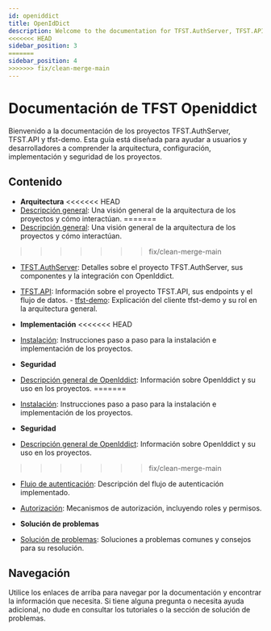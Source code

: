 ```yaml
---
id: openiddict
title: OpenIdDict
description: Welcome to the documentation for TFST.AuthServer, TFST.API, and tfst-demo projects.
<<<<<<< HEAD
sidebar_position: 3
=======
sidebar_position: 4
>>>>>>> fix/clean-merge-main
---
```

# Documentación de TFST Openiddict

Bienvenido a la documentación de los proyectos TFST.AuthServer, TFST.API y tfst-demo. Esta guía está diseñada para ayudar a usuarios y desarrolladores a comprender la arquitectura, configuración, implementación y seguridad de los proyectos.

## Contenido

- **Arquitectura**
<<<<<<< HEAD
- [Descripción general](./architecture/overview.md): Una visión general de la arquitectura de los proyectos y cómo interactúan.
=======
- [Descripción general](./architecture/index.md): Una visión general de la arquitectura de los proyectos y cómo interactúan.
>>>>>>> fix/clean-merge-main
- [TFST.AuthServer](./architecture/auth-server.md): Detalles sobre el proyecto TFST.AuthServer, sus componentes y la integración con OpenIddict.
- [TFST.API](./architecture/api.md): Información sobre el proyecto TFST.API, sus endpoints y el flujo de datos. - [tfst-demo](./architecture/demo-client.md): Explicación del cliente tfst-demo y su rol en la arquitectura general.

- **Implementación**
<<<<<<< HEAD
- [Instalación](./deployment/installation.md): Instrucciones paso a paso para la instalación e implementación de los proyectos.

- **Seguridad**
- [Descripción general de OpenIddict](./security/openiddict-overview.md): Información sobre OpenIddict y su uso en los proyectos.
=======
- [Instalación](./deployment/index.md): Instrucciones paso a paso para la instalación e implementación de los proyectos.

- **Seguridad**
- [Descripción general de OpenIddict](./security/index.md): Información sobre OpenIddict y su uso en los proyectos.
>>>>>>> fix/clean-merge-main
- [Flujo de autenticación](./security/authentication-flow.md): Descripción del flujo de autenticación implementado.
- [Autorización](./security/authorization.md): Mecanismos de autorización, incluyendo roles y permisos.

- **Solución de problemas**
- [Solución de problemas](troubleshooting.md): Soluciones a problemas comunes y consejos para su resolución.

## Navegación

Utilice los enlaces de arriba para navegar por la documentación y encontrar la información que necesita. Si tiene alguna pregunta o necesita ayuda adicional, no dude en consultar los tutoriales o la sección de solución de problemas.